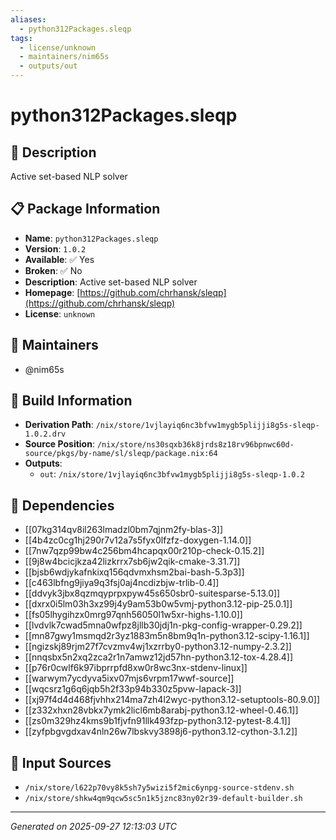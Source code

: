 ```yaml
---
aliases:
  - python312Packages.sleqp
tags:
  - license/unknown
  - maintainers/nim65s
  - outputs/out
---
```


# python312Packages.sleqp

## 📝 Description

Active set-based NLP solver

## 📋 Package Information

- **Name**: `python312Packages.sleqp`
- **Version**: `1.0.2`
- **Available**: ✅ Yes
- **Broken**: ✅ No
- **Description**: Active set-based NLP solver
- **Homepage**: [https://github.com/chrhansk/sleqp](https://github.com/chrhansk/sleqp)
- **License**: `unknown`
## 👥 Maintainers

- @nim65s


## 🔧 Build Information

- **Derivation Path**: `/nix/store/1vjlayiq6nc3bfvw1mygb5plijji8g5s-sleqp-1.0.2.drv`
- **Source Position**: `/nix/store/ns30sqxb36k8jrds8z18rv96bpnwc60d-source/pkgs/by-name/sl/sleqp/package.nix:64`
- **Outputs**:
  - `out`:  `/nix/store/1vjlayiq6nc3bfvw1mygb5plijji8g5s-sleqp-1.0.2`

## 🔗 Dependencies

- [[07kg314qv8il263lmadzl0bm7qjnm2fy-blas-3]]
- [[4b4zc0cg1hj290r7v12a7s5fyx0lfzfz-doxygen-1.14.0]]
- [[7nw7qzp99bw4c256bm4hcapqx00r210p-check-0.15.2]]
- [[9j8w4bcicjkza42lizkrrx7sb6jw2qik-cmake-3.31.7]]
- [[bjsb6wdjykafnkixq156qdvmxhsm2bai-bash-5.3p3]]
- [[c463lbfng9jiya9q3fsj0aj4ncdizbjw-trlib-0.4]]
- [[ddvyk3jbx8qzmqyprpxpyw45s650sbr0-suitesparse-5.13.0]]
- [[dxrx0i5lm03h3xz99j4y9am53b0w5vmj-python3.12-pip-25.0.1]]
- [[fs05lhygihzx0mrg97qnh56050l1w5xr-highs-1.10.0]]
- [[lvdvlk7cwad5mna0wfpz8jllb30jdj1n-pkg-config-wrapper-0.29.2]]
- [[mn87gwy1msmqd2r3yz1883m5n8bm9q1n-python3.12-scipy-1.16.1]]
- [[ngizskj89rjm27f7cvzmv4wj1xzrrby0-python3.12-numpy-2.3.2]]
- [[nnqsbx5n2xq2zca2r1n7amwz12jd57hn-python3.12-tox-4.28.4]]
- [[p76r0cwlf6k97ibprrpfd8xw0r8wc3nx-stdenv-linux]]
- [[warwym7ycdyva5ixv07mjs6vrpm17wwf-source]]
- [[wqcsrz1g6q6jqb5h2f33p94b330z5pvw-lapack-3]]
- [[xj97f4d4d468fjvhhx214ma7zh4l2wyc-python3.12-setuptools-80.9.0]]
- [[z332xhxn28vbkx7ymk2licl6mb8arabj-python3.12-wheel-0.46.1]]
- [[zs0m329hz4kms9b1fjvfn91llk493fzp-python3.12-pytest-8.4.1]]
- [[zyfpbgvgdxav4nln26w7lbskvy3898j6-python3.12-cython-3.1.2]]

## 📁 Input Sources

- `/nix/store/l622p70vy8k5sh7y5wizi5f2mic6ynpg-source-stdenv.sh`
- `/nix/store/shkw4qm9qcw5sc5n1k5jznc83ny02r39-default-builder.sh`

---
*Generated on 2025-09-27 12:13:03 UTC*
